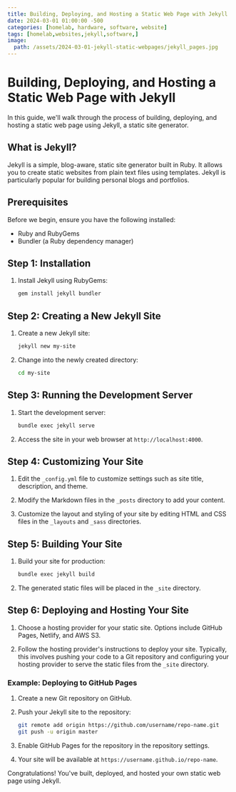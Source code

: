 ```yaml
---
title: Building, Deploying, and Hosting a Static Web Page with Jekyll
date: 2024-03-01 01:00:00 -500
categories: [homelab, hardware, software, website]
tags: [homelab,websites,jekyll,software,]
image:
  path: /assets/2024-03-01-jekyll-static-webpages/jekyll_pages.jpg
---
```

# Building, Deploying, and Hosting a Static Web Page with Jekyll

In this guide, we'll walk through the process of building, deploying, and hosting a static web page using Jekyll, a static site generator.

## What is Jekyll?

Jekyll is a simple, blog-aware, static site generator built in Ruby. It allows you to create static websites from plain text files using templates. Jekyll is particularly popular for building personal blogs and portfolios.

## Prerequisites

Before we begin, ensure you have the following installed:

- Ruby and RubyGems
- Bundler (a Ruby dependency manager)

## Step 1: Installation

1. Install Jekyll using RubyGems:

    ```bash
    gem install jekyll bundler
    ```

## Step 2: Creating a New Jekyll Site

1. Create a new Jekyll site:

    ```bash
    jekyll new my-site
    ```

2. Change into the newly created directory:

    ```bash
    cd my-site
    ```

## Step 3: Running the Development Server

1. Start the development server:

    ```bash
    bundle exec jekyll serve
    ```

2. Access the site in your web browser at `http://localhost:4000`.

## Step 4: Customizing Your Site

1. Edit the `_config.yml` file to customize settings such as site title, description, and theme.

2. Modify the Markdown files in the `_posts` directory to add your content.

3. Customize the layout and styling of your site by editing HTML and CSS files in the `_layouts` and `_sass` directories.

## Step 5: Building Your Site

1. Build your site for production:

    ```bash
    bundle exec jekyll build
    ```

2. The generated static files will be placed in the `_site` directory.

## Step 6: Deploying and Hosting Your Site

1. Choose a hosting provider for your static site. Options include GitHub Pages, Netlify, and AWS S3.

2. Follow the hosting provider's instructions to deploy your site. Typically, this involves pushing your code to a Git repository and configuring your hosting provider to serve the static files from the `_site` directory.

### Example: Deploying to GitHub Pages

1. Create a new Git repository on GitHub.

2. Push your Jekyll site to the repository:

    ```bash
    git remote add origin https://github.com/username/repo-name.git
    git push -u origin master
    ```

3. Enable GitHub Pages for the repository in the repository settings.

4. Your site will be available at `https://username.github.io/repo-name`.

Congratulations! You've built, deployed, and hosted your own static web page using Jekyll.
